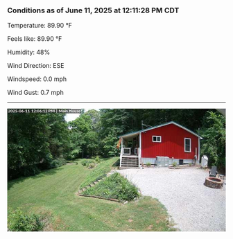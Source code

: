 ### Conditions as of June 11, 2025 at 12:11:28 PM CDT 

Temperature: 89.90 &deg;F

Feels like: 89.90 &deg;F

Humidity: 48%

Wind Direction: ESE

Windspeed: 0.0 mph

Wind Gust: 0.7 mph

---

<img src="./images/latest.jpeg"/>

